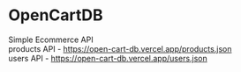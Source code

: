 # OpenCartDB
Simple Ecommerce API
<br>
products API - https://open-cart-db.vercel.app/products.json
<br>
users API - https://open-cart-db.vercel.app/users.json
